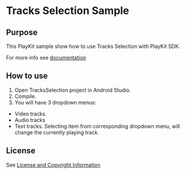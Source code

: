 # Tracks Selection Sample

## Purpose

This PlayKit sample show how to use Tracks Selection with PlayKit SDK.

For more info see [documentation](https://vpaas.kaltura.com/documentation/Mobile-Video-Player-SDKs/v3_Android_TracksSelection.html)

## How to use

1. Open TracksSelection project in Android Studio.
2. Compile.
3. You will have 3 dropdown menus:
 * Video tracks.
 * Audio tracks
 * Text tracks.
Selecting item from corresponding dropdown menu, will change the currently playing track.

## License

See [License and Copyright Information](https://github.com/kaltura/playkit-android-samples#license-and-copyright-information)
